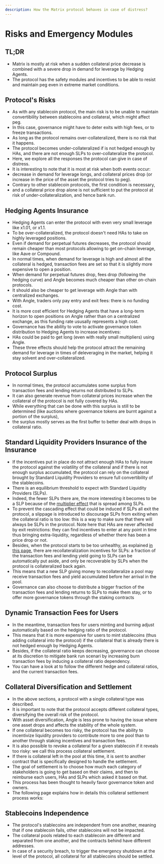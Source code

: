 ```yaml
---
description: How the Matrix protocol behaves in case of distress?
---
```


# Risks and Emergency Modules

## TL;DR

- Matrix is mostly at risk when a sudden collateral price decrease is combined with a severe drop in demand for leverage by Hedging Agents.
- The protocol has the safety modules and incentives to be able to resist and maintain peg even in extreme market conditions.

## Protocol's Risks

- As with any stablecoin protocol, the main risk is to be unable to maintain convertibility between stablecoins and collateral, which might affect peg. 
- In this case, governance might have to deter exits with high fees, or to freeze transactions. 
- As long as the protocol remains over-collateralized, there is no risk that it happens.
- The protocol becomes under-collateralized if is not hedged enough by HAs, and there are not enough SLPs to over-collateralize the protocol.
- Here, we explore all the responses the protocol can give in case of distress. 
- It is interesting to note that it is most at risk when both events occur: 
- decrease in demand for leverage longs, and collateral prices drop \(or increase in the price of the asset the protocol tries to peg\). 
- Contrary to other stablecoin protocols, the first condition is necessary, 
- and a collateral price drop alone is not sufficient to put the protocol at risk of under-collateralization, and hence bank run.

## Hedging Agents Insurance

- Hedging Agents can enter the protocol with even very small leverage like x1.01, or x1.1. 
- To be over-collateralized, the protocol doesn't need HAs to take on highly leveraged positions.
- Even if demand for perpetual futures decreases, the protocol should remain cheaper than most protocols allowing to get on-chain leverage, like Aave or Compound. 
- In normal times, when demand for leverage is high and almost all the collateral is hedged, transaction fees are set so that it is slightly more expensive to open a position. 
- When demand for perpetual futures drop, fees drop \(following the hedging curve\) and Angle becomes much cheaper than other on-chain protocols.
- It should also be cheaper to get leverage with Angle than with centralized exchanges. 
- With Angle, traders only pay entry and exit fees: there is no funding cost. 
- It is more cost efficient for Hedging Agents that have a long-term horizon to open positions on Angle rather than on a centralized exchange, as this funding rate ususally represents a high cost.
- Governance has the ability to vote to activate governance token distribution to Hedging Agents to increase incentives: 
- HAs could be paid to get long \(even with really small multipliers\) using Angle.
- These three effects should help the protocol attract the remaining demand for leverage in times of deleveraging in the market, helping it stay solvent and over-collateralized.

## Protocol Surplus

- In normal times, the protocol accumulates some surplus from transaction fees and lending returns not distributed to SLPs. 
- It can also generate revenue from collateral prices increase when the collateral of the protocol is not fully covered by HAs.
- While everything that can be done with this surplus is still to be determined \(like auctions where governance tokens are burnt against a portion of the surplus\), 
- the surplus mostly serves as the first buffer to better deal with drops in collateral ratio.

## Standard Liquidity Providers Insurance of the Insurance

- If the incentives put in place do not attract enough HAs to fully insure the protocol against the volatility of the collateral and if there is not enough surplus accumulated, the protocol can rely on the collateral brought by Standard Liquidity Providers to ensure full convertibility of the stablecoins. 
- There is an equilibrium threshold to expect with Standard Liquidity Providers \(SLPs\). 
- Indeed, the fewer SLPs there are, the more interesting it becomes to be a SLP because of the [multiplier effect](https://docs.angle.money/concepts/standard-liquidity-providers#multiplier-effect) that is spread among SLPs.
- To prevent the cascading effect that could be induced if SLPs all exit the protocol, a slippage is introduced to discourage SLPs from exiting when the collateral ratio is too low: this is a way to make sure that there will always be SLPs in the protocol. Note here that HAs are never affected by exit restrictions: they can find incentives to enter at any point in time thus bringing extra-liquidity, regardless of whether there has been a price drop or not.
- Besides, when the protocol starts to be too unhealthy, as explained [in this page](../standard-liquidity-providers/), there are recollateralization incentives for SLPs: a fraction of the transaction fees and lending yield going to SLPs can be automatically put aside, and only be recoverable by SLPs when the protocol is collateralized back again. 
- This means that a new SLP giving money to recollateralize a pool may receive transaction fees and yield accumulated before her arrival in the pool.
- Governance can also choose to distribute a bigger fraction of the transaction fees and lending returns to SLPs to make them stay, or to offer more governance tokens through the staking contracts

## Dynamic Transaction Fees for Users

- In the meantime, transaction fees for users minting and burning adjust automatically based on the hedging ratio of the protocol. 
- This means that it is more expensive for users to mint stablecoins \(thus adding collateral into the protocol\) if the collateral that is already there is not hedged enough by Hedging Agents.
- Besides, if the collateral ratio keeps decreasing, governance can choose at its discretion to mitigate bank run scenari by increasing burn transaction fees by inducing a collateral ratio dependency.
- You can have a look at to follow the different hedge and collateral ratios, and the current transaction fees.

## Collateral Diversification and Settlement

- In the above sections, a protocol with a single collateral type was described. 
- It is important to note that the protocol accepts different collateral types, diversifying the overall risk of the protocol. 
- With asset diversification, Angle is less prone to having the issue where one asset drops and affects the stability of the whole system.
- If one collateral becomes too risky, the protocol has the ability to incentivize liquidity providers to contribute more to one pool than to another through staking incentives and transaction fees.
- It is also possible to revoke a collateral for a given stablecoin if it reveals too risky: we call this process collateral settlement. 
- If there is collateral left in the pool at this time, it is sent to another contract that is specifically designed to handle the settlement.
- The goal of settlement is to choose how much each category of stakeholders is going to get based on their claims, and then to reimburse each users, HAs and SLPs which asked it based on that. 
- This process has been thought to heavily favor governance token and owners.
- The following page explains how in details this collateral settlement process works:

## Stablecoins Independence

- The protocol's stablecoins are independent from one another, meaning that if one stablecoin fails, other stablecoins will not be impacted. 
- The collateral pools related to each stablecoin are different and separated from one another, and the contracts behind have different addresses.
- In case of a security breach, to trigger the emergency shutdown at the level of the protocol, all collateral for all stablecoins should be settled.
